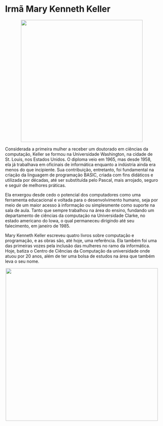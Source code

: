 # Irmã Mary Kenneth Keller

<p  align="center">
<img  src="https://www.rs21.com.br/wp-content/uploads/2020/02/irma-mary-kenneth-keller.jpg"  heigth="100"  width="400"/>
<p/>


Considerada a primeira mulher a receber um doutorado em ciências da computação, Keller se formou na Universidade Washington, na cidade de St. Louis, nos Estados Unidos. O diploma veio em 1965, mas desde 1958, ela já trabalhava em oficinais de informática enquanto a indústria ainda era menos do que incipiente. Sua contribuição, entretanto, foi fundamental na criação da linguagem de programação BASIC, criada com fins didáticos e utilizada por décadas, até ser substituída pelo Pascal, mais arrojado, seguro e seguir de melhores práticas.

Ela enxergou desde cedo o potencial dos computadores como uma ferramenta educacional e voltada para o desenvolvimento humano, seja por meio de um maior acesso à informação ou simplesmente como suporte na sala de aula. Tanto que sempre trabalhou na área do ensino, fundando um departamento de ciências da computação na Universidade Clarke, no estado americano do Iowa, o qual permaneceu dirigindo até seu falecimento, em janeiro de 1985.

Mary Kenneth Keller escreveu quatro livros sobre computação e programação, e as obras são, até hoje, uma referência. Ela também foi uma das primeiras vozes pela inclusão das mulheres no ramo da informática. Hoje, batiza o Centro de Ciências da Computação da universidade onde atuou por 20 anos, além de ter uma bolsa de estudos na área que também leva o seu nome.


<p  align="center">
<img  src="https://deploystore.com.br/wp-content/uploads/2020/05/mary-kenneth-keller-2.jpg"  heigth="100"  width="500"/>
<p/>
